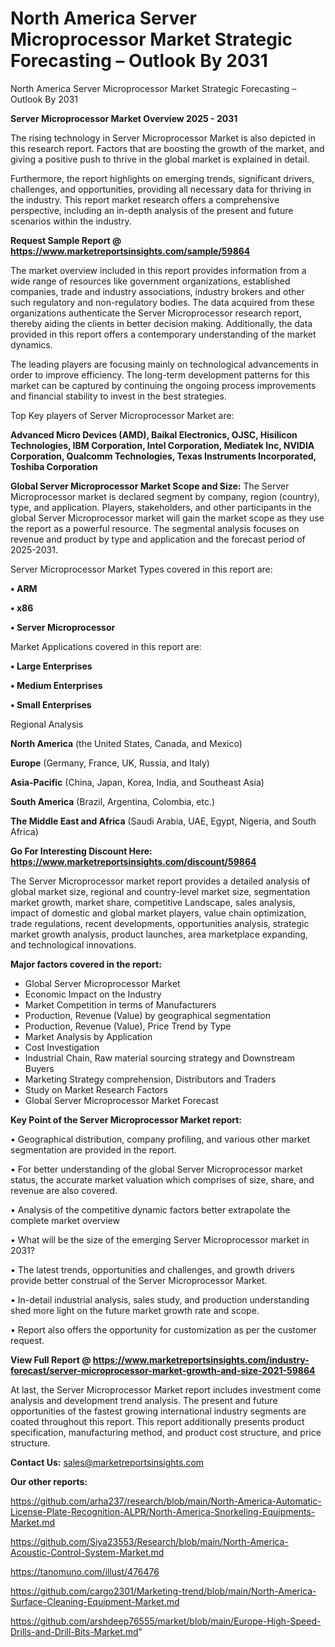 # North America Server Microprocessor Market Strategic Forecasting – Outlook By 2031
North America Server Microprocessor Market Strategic Forecasting – Outlook By 2031

<Strong> Server Microprocessor Market Overview 2025 - 2031</strong>

The rising technology in Server Microprocessor Market is also depicted in this research report. Factors that are boosting the growth of the market, and giving a positive push to thrive in the global market is explained in detail.

Furthermore, the report highlights on emerging trends, significant drivers, challenges, and opportunities, providing all necessary data for thriving in the industry. This report market research offers a comprehensive perspective, including an in-depth analysis of the present and future scenarios within the industry.

<strong>Request Sample Report @ <a href=https://www.marketreportsinsights.com/sample/59864>https://www.marketreportsinsights.com/sample/59864</a></strong>

The market overview included in this report provides information from a wide range of resources like government organizations, established companies, trade and industry associations, industry brokers and other such regulatory and non-regulatory bodies. The data acquired from these organizations authenticate the Server Microprocessor research report, thereby aiding the clients in better decision making. Additionally, the data provided in this report offers a contemporary understanding of the market dynamics.

The leading players are focusing mainly on technological advancements in order to improve efficiency. The long-term development patterns for this market can be captured by continuing the ongoing process improvements and financial stability to invest in the best strategies.

Top Key players of Server Microprocessor Market are:

<strong>Advanced Micro Devices (AMD), Baikal Electronics, OJSC, Hisilicon Technologies, IBM Corporation, Intel Corporation, Mediatek Inc, NVIDIA Corporation, Qualcomm Technologies, Texas Instruments Incorporated, Toshiba Corporation</strong>

<strong><b>Global Server Microprocessor Market Scope and Size:</b></strong>
The Server Microprocessor market is declared segment by company, region (country), type, and application. Players, stakeholders, and other participants in the global Server Microprocessor market will gain the market scope as they use the report as a powerful resource. The segmental analysis focuses on revenue and product by type and application and the forecast period of 2025-2031.

Server Microprocessor Market Types covered in this report are:

<strong>• ARM

• x86

• Server Microprocessor</strong>

Market Applications covered in this report are:

<strong>• Large Enterprises

• Medium Enterprises

• Small Enterprises</strong> 

Regional Analysis

<strong>North America</strong> (the United States, Canada, and Mexico)

<strong>Europe</strong> (Germany, France, UK, Russia, and Italy)

<strong>Asia-Pacific</strong> (China, Japan, Korea, India, and Southeast Asia)

<strong>South America</strong> (Brazil, Argentina, Colombia, etc.)

<strong>The Middle East and Africa</strong> (Saudi Arabia, UAE, Egypt, Nigeria, and South Africa)

<strong>Go For Interesting Discount Here: <a href=https://www.marketreportsinsights.com/discount/59864>https://www.marketreportsinsights.com/discount/59864</a></strong>

The Server Microprocessor market report provides a detailed analysis of global market size, regional and country-level market size, segmentation market growth, market share, competitive Landscape, sales analysis, impact of domestic and global market players, value chain optimization, trade regulations, recent developments, opportunities analysis, strategic market growth analysis, product launches, area marketplace expanding, and technological innovations.

<strong><b>Major factors covered in the report:</b></strong>
<ul>
  <li>Global Server Microprocessor Market </li>
  <li>Economic Impact on the Industry</li>
  <li>Market Competition in terms of Manufacturers</li>
  <li>Production, Revenue (Value) by geographical segmentation</li>
  <li>Production, Revenue (Value), Price Trend by Type</li>
  <li>Market Analysis by Application</li>
  <li>Cost Investigation</li>
  <li>Industrial Chain, Raw material sourcing strategy and Downstream Buyers</li>
  <li>Marketing Strategy comprehension, Distributors and Traders</li>
  <li>Study on Market Research Factors</li>
  <li>Global Server Microprocessor Market Forecast</li>
</ul>

<strong><b>Key Point of the Server Microprocessor Market report:</b></strong>

• Geographical distribution, company profiling, and various other market segmentation are provided in the report.

• For better understanding of the global Server Microprocessor market status, the accurate market valuation which comprises of size, share, and revenue are also covered.

• Analysis of the competitive dynamic factors better extrapolate the complete market overview

• What will be the size of the emerging Server Microprocessor market in 2031?

• The latest trends, opportunities and challenges, and growth drivers provide better construal of the Server Microprocessor Market.

• In-detail industrial analysis, sales study, and production understanding shed more light on the future market growth rate and scope.

• Report also offers the opportunity for customization as per the customer request.

<strong><b>View Full Report @ <a href=https://www.marketreportsinsights.com/industry-forecast/server-microprocessor-market-growth-and-size-2021-59864>https://www.marketreportsinsights.com/industry-forecast/server-microprocessor-market-growth-and-size-2021-59864</a></b></strong>


At last, the Server Microprocessor Market report includes investment come analysis and development trend analysis. The present and future opportunities of the fastest growing international industry segments are coated throughout this report. This report additionally presents product specification, manufacturing method, and product cost structure, and price structure.

<strong>Contact Us:</strong>
sales@marketreportsinsights.com

<strong>Our other reports:</strong>

<a href=https://github.com/arha237/research/blob/main/North-America-Automatic-License-Plate-Recognition-ALPR/North-America-Snorkeling-Equipments-Market.md>https://github.com/arha237/research/blob/main/North-America-Automatic-License-Plate-Recognition-ALPR/North-America-Snorkeling-Equipments-Market.md</a>

<a href=https://github.com/Siya23553/Research/blob/main/North-America-Acoustic-Control-System-Market.md>https://github.com/Siya23553/Research/blob/main/North-America-Acoustic-Control-System-Market.md</a>

<a href=https://tanomuno.com/illust/476476>https://tanomuno.com/illust/476476</a>

<a href=https://github.com/cargo2301/Marketing-trend/blob/main/North-America-Surface-Cleaning-Equipment-Market.md>https://github.com/cargo2301/Marketing-trend/blob/main/North-America-Surface-Cleaning-Equipment-Market.md</a>

<a href=https://github.com/arshdeep76555/market/blob/main/Europe-High-Speed-Drills-and-Drill-Bits-Market.md>https://github.com/arshdeep76555/market/blob/main/Europe-High-Speed-Drills-and-Drill-Bits-Market.md</a>"
